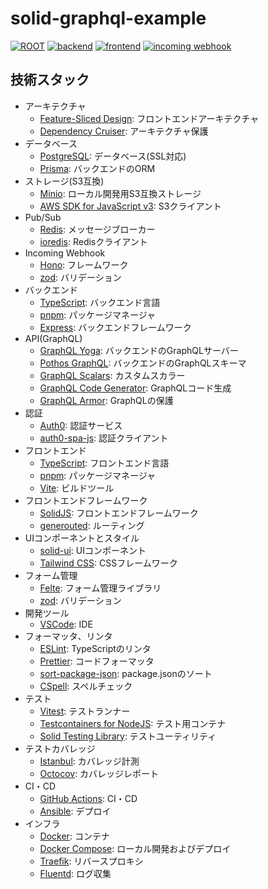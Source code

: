 # solid-graphql-example

[![ROOT](../../actions/workflows/ci-root.yml/badge.svg)](../../actions/workflows/ci-root.yml)
[![backend](../../actions/workflows/ci-backend.yml/badge.svg)](../../actions/workflows/ci-backend.yml)
[![frontend](../../actions/workflows/ci-frontend.yml/badge.svg)](../../actions/workflows/ci-frontend.yml)
[![incoming webhook](../../actions/workflows/ci-incoming-webhook.yml/badge.svg)](../../actions/workflows/ci-incoming-webhook.yml)

## 技術スタック

- アーキテクチャ
  - [Feature-Sliced Design](https://feature-sliced.design/): フロントエンドアーキテクチャ
  - [Dependency Cruiser](https://github.com/sverweij/dependency-cruiser): アーキテクチャ保護
- データベース
  - [PostgreSQL](https://www.postgresql.org/): データベース(SSL対応)
  - [Prisma](https://www.prisma.io/): バックエンドのORM
- ストレージ(S3互換)
  - [Minio](https://min.io/download): ローカル開発用S3互換ストレージ
  - [AWS SDK for JavaScript v3](https://github.com/aws/aws-sdk-js-v3): S3クライアント
- Pub/Sub
  - [Redis](https://redis.io/): メッセージブローカー
  - [ioredis](https://github.com/redis/ioredis): Redisクライアント
- Incoming Webhook
  - [Hono](https://hono.dev/): フレームワーク
  - [zod](https://zod.dev/): バリデーション
- バックエンド
  - [TypeScript](https://www.typescriptlang.org/): バックエンド言語
  - [pnpm](https://pnpm.io/): パッケージマネージャ
  - [Express](https://expressjs.com/): バックエンドフレームワーク
- API(GraphQL)
  - [GraphQL Yoga](https://the-guild.dev/graphql/yoga-server): バックエンドのGraphQLサーバー
  - [Pothos GraphQL](https://pothos-graphql.dev/): バックエンドのGraphQLスキーマ
  - [GraphQL Scalars](https://the-guild.dev/graphql/scalars): カスタムスカラー
  - [GraphQL Code Generator](https://the-guild.dev/graphql/codegen): GraphQLコード生成
  - [GraphQL Armor](https://escape.tech/graphql-armor/): GraphQLの保護
- 認証
  - [Auth0](https://auth0.com/): 認証サービス
  - [auth0-spa-js](https://github.com/auth0/auth0-spa-js): 認証クライアント
- フロントエンド
  - [TypeScript](https://www.typescriptlang.org/): フロントエンド言語
  - [pnpm](https://pnpm.io/): パッケージマネージャ
  - [Vite](https://vitejs.dev/): ビルドツール
- フロントエンドフレームワーク
  - [SolidJS](https://www.solidjs.com/): フロントエンドフレームワーク
  - [generouted](https://github.com/oedotme/generouted): ルーティング
- UIコンポーネントとスタイル
  - [solid-ui](https://www.solid-ui.com/): UIコンポーネント
  - [Tailwind CSS](https://tailwindcss.com/): CSSフレームワーク
- フォーム管理
  - [Felte](https://felte.dev/): フォーム管理ライブラリ
  - [zod](https://zod.dev/): バリデーション
- 開発ツール
  - [VSCode](https://code.visualstudio.com/): IDE
- フォーマッタ、リンタ
  - [ESLint](https://eslint.org/): TypeScriptのリンタ
  - [Prettier](https://prettier.io/): コードフォーマッタ
  - [sort-package-json](https://github.com/keithamus/sort-package-json): package.jsonのソート
  - [CSpell](https://cspell.org/): スペルチェック
- テスト
  - [Vitest](https://vitest.dev/): テストランナー
  - [Testcontainers for NodeJS](https://node.testcontainers.org/): テスト用コンテナ
  - [Solid Testing Library](https://github.com/solidjs/solid-testing-library): テストユーティリティ
- テストカバレッジ
  - [Istanbul](https://istanbul.js.org/): カバレッジ計測
  - [Octocov](https://github.com/k1LoW/octocov): カバレッジレポート
- CI・CD
  - [GitHub Actions](https://docs.github.com/actions): CI・CD
  - [Ansible](https://www.ansible.com/): デプロイ
- インフラ
  - [Docker](https://www.docker.com/): コンテナ
  - [Docker Compose](https://docs.docker.com/compose/): ローカル開発およびデプロイ
  - [Traefik](https://traefik.io/traefik/): リバースプロキシ
  - [Fluentd](https://www.fluentd.org/): ログ収集
